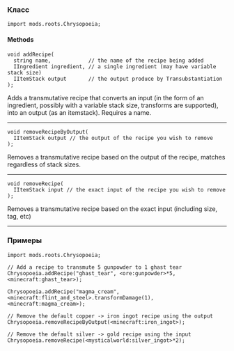 
### Класс

```zenscript
import mods.roots.Chrysopoeia;
```

#### Methods

```zenscript
void addRecipe(
  string name,            // the name of the recipe being added
  IIngredient ingredient, // a single ingredient (may have variable stack size)
  IItemStack output       // the output produce by Transubstantiation
);
```

Adds a transmutative recipe that converts an input (in the form of an ingredient, possibly with a variable stack size, transforms are supported), into an output (as an itemstack). Requires a name.

---


```zenscript
void removeRecipeByOutput(
  IItemStack output // the output of the recipe you wish to remove
);
```

Removes a transmutative recipe based on the output of the recipe, matches regardless of stack sizes.

---


```zenscript
void removeRecipe(
  IItemStack input // the exact input of the recipe you wish to remove
);
```

Removes a transmutative recipe based on the exact input (including size, tag, etc)

---


### Примеры

```zenscript
import mods.roots.Chrysopoeia;

// Add a recipe to transmute 5 gunpowder to 1 ghast tear
Chrysopoeia.addRecipe("ghast_tear", <ore:gunpowder>*5, <minecraft:ghast_tear>);

Chrysopoeia.addRecipe("magma_cream", <minecraft:flint_and_steel>.transformDamage(1), <minecraft:magma_cream>);

// Remove the default copper -> iron ingot recipe using the output
Chrysopoeia.removeRecipeByOutput(<minecraft:iron_ingot>);

// Remove the default silver -> gold recipe using the input
Chrysopoeia.removeRecipe(<mysticalworld:silver_ingot>*2);
```
